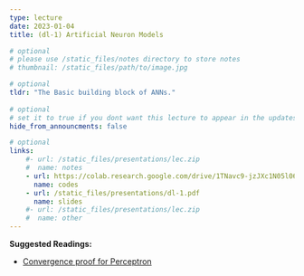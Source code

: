 ```yaml
---
type: lecture
date: 2023-01-04
title: (dl-1) Artificial Neuron Models

# optional
# please use /static_files/notes directory to store notes
# thumbnail: /static_files/path/to/image.jpg

# optional
tldr: "The Basic building block of ANNs."
  
# optional
# set it to true if you dont want this lecture to appear in the updates section
hide_from_announcments: false

# optional
links: 
    #- url: /static_files/presentations/lec.zip
    #  name: notes
    - url: https://colab.research.google.com/drive/1TNavc9-jzJXc1N05l06KYfgaSmu7zqxN?usp=sharing
      name: codes
    - url: /static_files/presentations/dl-1.pdf
      name: slides
    #- url: /static_files/presentations/lec.zip
    #  name: other
---
```


**Suggested Readings:**
- [Convergence proof for Perceptron](https://www.cse.iitb.ac.in/~shivaram/teaching/old/cs344+386-s2017/resources/classnote-1.pdf)
